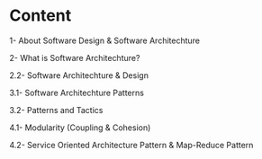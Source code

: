 # Content

1- About Software Design & Software Architechture

2- What is Software Architechture?

2.2- Software Architechture & Design

3.1- Software Architechture Patterns

3.2- Patterns and Tactics

4.1- Modularity (Coupling & Cohesion)

4.2- Service Oriented Architecture Pattern & Map-Reduce Pattern
